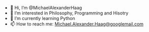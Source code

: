 - 👋 Hi, I’m @MichaelAlexanderHaag
- 👀 I’m interested in Philosophy, Programming and Hisotry
- 🌱 I’m currently learning Python 
- 📫 How to reach me: Michael.Alexander.Haag@googlemail.com

<!---
MichaelAlexanderHaag/MichaelAlexanderHaag is a ✨ special ✨ repository because its `README.md` (this file) appears on your GitHub profile.
You can click the Preview link to take a look at your changes.
--->
